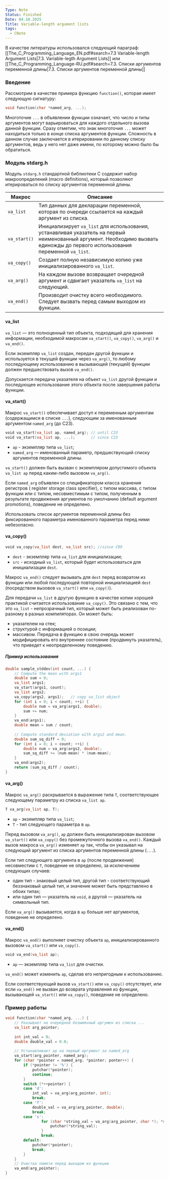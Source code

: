 ```yaml
---
Type: Note
Status: Finished
Date: 04.10.2025
Title: Variable-length argument lists
tags:
  - CNote
---
```


В качестве литературы использовался следующий параграф:  [[The_C_Programming_Language_EN.pdf#search=7.3 Variable-length Argument Lists|7.3. Variable-legth Argument Lists]] или [[The_C_Programming_Language-RU.pdf#search=7.3. Списки аргументов переменной длины|7.3. Списки аргументов переменной длины]]
### Введение

Рассмотрим в качестве примера функцию `function()`, которая имеет следующую сигнатуру:

```c
void function(char *named_arg, ...);
```

Многоточие `...` в объявлении функции означает, что число и типы аргументов могут варьироваться для каждого отдельного вызова данной функции. Сразу отметим, что знак многоточия `...` может находиться только в конце списка аргументов функции. Сложность в данном случае заключается в итерировании по данному списку аргументов, ведь у него нет даже имени, по которому можно было бы обратиться.

### Модуль stdarg.h

Модуль `stdarg.h` стандартной библиотеки C содержит набор макроопределений (macro definitions), который позволяют итерироваться по списку аргументов переменной длины. 

| Макрос       | Описание                                                                                                                                                                        |
| ------------ | ------------------------------------------------------------------------------------------------------------------------------------------------------------------------------- |
| `va_list`    | Тип данных для декларации переменной, которая по очереди ссылается на каждый аргумент из списка.                                                                                |
| `va_start()` | Инициализирует `va_list` для использования, устанавливая указатель на первый неименованный аргумент. Необходимо вызвать единожды до первого использования переменной `va_list`. |
| `va_copy()`  | Создает полную независимую копию уже инициализированного `va_list`.                                                                                                             |
| `va_arg()`   | На каждом вызове возвращает очередной аргумент и сдвигает указатель `va_list` на следующий.                                                                                     |
| `va_end()`   | Производит очистку всего необходимого. Следует вызвать перед самым выходом из функции.                                                                                          |

#### va_list

`va_list` — это полноценный тип объекта, подходящий для хранения информации, необходимой макросам `va_start()`, `va_copy()`, `va_arg()` и `va_end()`. 

Если экземпляр `va_list` создан, передан другой функции и используется в текущей функции через `va_arg()`, то любому последующему использованию в вызывающей (текущей) функции должен предшествовать вызов `va_end()`. 

Допускается передача указателя на объект `va_list` другой функции и последующее использование этого объекта после завершения работы функции.

#### va_start()

Макрос `va_start()` обеспечивает доступ к переменным аргументам (содержащимся в списке `...`), следующим за именованным аргументом `named_arg` (до С23).

```c
void va_start(va_list ap, named_arg); // until C23
void va_start(va_list ap, ...);       // since C23
```
* `ap` - экземпляр типа `va_list`;
* `named_arg` — именованный параметр, предшествующий списку аргументов переменной длины.

`va_start()` должен быть вызван с экземпляром допустимого объекта `va_list ap` перед каким-либо вызовом `va_arg()`.

Если `named_arg` объявлен со спецификатором класса хранения регистров ( register storage class specifier), с типом массива, с типом функции или с типом, несовместимым с типом, полученным в результате продвижения аргументов по умолчанию (default argument promotions), поведение не определено.

Использовать список аргументов переменной длины без фиксированного параметра именованного параметра перед ними небезопасно.

#### va_copy()

```c
void va_copy(va_list dest, va_list src); //since C99
```
* `dest` - экземпляр типа `va_list` для инициализации;
* `src` - исходный `va_list`, который будет использоваться для инициализации `dest`.

Макрос `va_end()` следует вызывать для `dest` перед возвратом из функции или любой последующей повторной инициализацией `dest` (посредством вызовов `va_start()` или `va_copy()`).

Для передачи `va_list` в другую функцию в качестве копии хорошей практикой считается использование `va_copy()`. Это связано с тем, что это `va_list` - непрозрачный тип, который может быть реализован по-разному в разных компиляторах. Он может быть:
-  указателем на стек;
-  структурой с информацией о позиции;
-  массивом.
Передача в функцию в свою очередь может модифицировать его внутреннее состояние (продвинуть указатель), что приведет к неопределенному поведению.

##### Пример использования

```c
double sample_stddev(int count, ...) {
    // Compute the mean with args1
    double sum = 0;
    va_list args1;
    va_start(args1, count);
    va_list args2;
    va_copy(args2, args1);   // copy va_list object 
    for (int i = 0; i < count; ++i) {
        double num = va_arg(args1, double);
        sum += num;
    }
    va_end(args1);
    double mean = sum / count;
 
    // Compute standard deviation with args2 and mean. 
    double sum_sq_diff = 0;
    for (int i = 0; i < count; ++i) {
        double num = va_arg(args2, double);
        sum_sq_diff += (num-mean) * (num-mean);
    }
    va_end(args2);
    return (sum_sq_diff / count);
}
```
#### va_arg()

Макрос `va_arg()` раскрывается в выражение типа `T`, соответствующее следующему параметру из списка `va_list ap`.

```c
T va_arg(va_list ap, T);
```
*  `ap` - экземпляр типа `va_list`; 
*  `T`  - тип следующего параметра в `ap`.

Перед вызовом `va_arg()`, `ap` должен быть инициализирован вызовом `va_start()` или `va_copy()` без промежуточного вызова `va_end()`. Каждый вызов макроса `va_arg()` изменяет `ap` так, чтобы он указывал на следующий аргумент из списка аргументов переменной длины (`...`).

Если тип следующего аргумента в `ap` (после продвижения) несовместим с `T`, поведение не определено, за исключением следующих случаев: 
 * один тип - знаковый целый тип, другой тип - соответствующий беззнаковый целый тип, и значение может быть представлено в обоих типах;
 * или один тип — указатель на `void`, а другой — указатель на символьный тип.

Если `va_arg()` вызывается, когда в `ap` больше нет аргументов, поведение не определено.

#### va_end()

Макрос `va_end()` выполняет очистку объекта `ap`, инициализированного вызовом `va_start()` или `va_copy()`. 

```c
void va_end(va_list ap);
```
* `ap` — экземпляр типа `va_list` для очистки.

`va_end()` может изменить `ap`, сделав его непригодным к использованию.

Если соответствующий вызов `va_start()` или `va_copy()` отсутствует, или если `va_end()` не вызван до возврата управления из функции, вызывающей `va_start()` или `va_copy()`, поведение не определено.

### Пример работы

```c
void function(char *named_arg, ...) {
	// Указывает на очередной безымянный аргумен из списка ...
	va_list arg_pointer; 
	
	int int_val = 0;
	double double_val = 0.0;
	
	// Устанавливает ap на первый аргумент за named_arg
	va_start(arg_pointer, named_arg); 
	for (char *pointer = named_arg; *pointer; ponter++) {
		if (*pointer != '%') {
			putchar(*pointer);
			continue;
		}
		switch (*++pointer) {
		case 'd':
			int_val = va_arg(arg_pointer, int);
			break;
		case 'f':
			double_val = va_arg(arg_pointer, double);
			break;
		case 's':
				for (char *string_val = va_arg(arg_pointer, char *); *string_val;                       string_val++) {
					putchar(*string_val);
				}
				break;
		default:
			putchar(*pointer);
			break;
		}
	}
	// Очистка памяти перед выходом из функции
	va_end(arg_pointer);
}
```